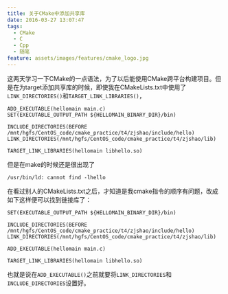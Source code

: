 ```yaml
---
title: 关于CMake中添加共享库
date: 2016-03-27 13:07:47
tags:
  - CMake
  - C
  - Cpp
  - 随笔
feature: assets/images/features/cmake_logo.jpg
---
```

这两天学习一下CMake的一点语法，为了以后能使用CMake跨平台构建项目。但是在为target添加共享库的时候，即使我在CMakeLists.txt中使用了`LINK_DIRECTORIES()`和`TARGET_LINK_LIBRARIES()`，
```
ADD_EXECUTABLE(hellomain main.c)
SET(EXECUTABLE_OUTPUT_PATH ${HELLOMAIN_BINARY_DIR}/bin)

INCLUDE_DIRECTORIES(BEFORE /mnt/hgfs/CentOS_code/cmake_practice/t4/zjshao/include/hello)
LINK_DIRECTORIES(/mnt/hgfs/CentOS_code/cmake_practice/t4/zjshao/lib)

TARGET_LINK_LIBRARIES(hellomain libhello.so)
```
但是在make的时候还是很出现了
```
/usr/bin/ld: cannot find -lhello
```
<!-- more -->

在看过别人的CMakeLists.txt之后，才知道是我cmake指令的顺序有问题，改成如下这样便可以找到链接库了：
```
SET(EXECUTABLE_OUTPUT_PATH ${HELLOMAIN_BINARY_DIR}/bin)

INCLUDE_DIRECTORIES(BEFORE /mnt/hgfs/CentOS_code/cmake_practice/t4/zjshao/include/hello)
LINK_DIRECTORIES(/mnt/hgfs/CentOS_code/cmake_practice/t4/zjshao/lib)

ADD_EXECUTABLE(hellomain main.c)

TARGET_LINK_LIBRARIES(hellomain libhello.so)
```

也就是说在`ADD_EXECUTABLE()`之前就要将`LINK_DIRECTORIES`和`INCLUDE_DIRECTORIES`设置好。
